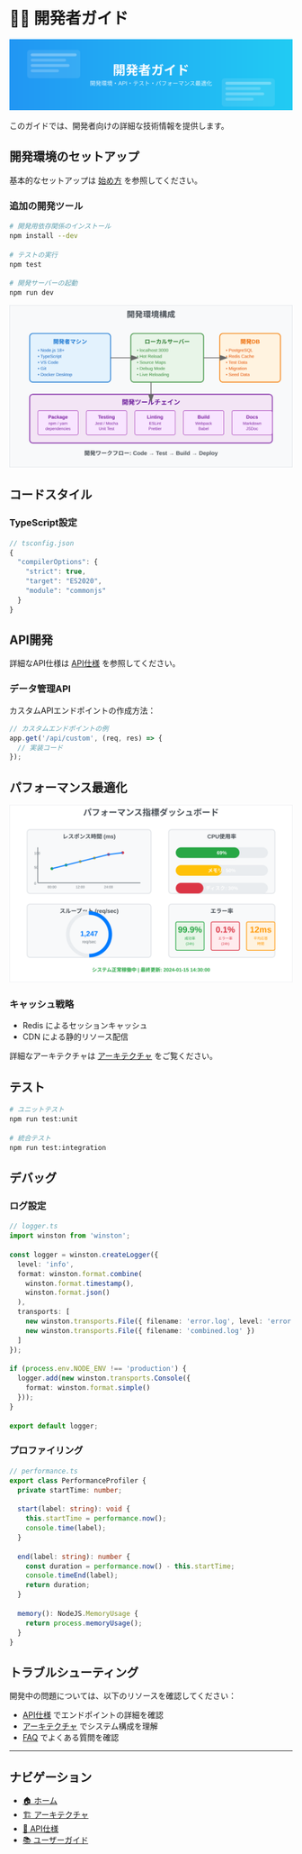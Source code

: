 # 👨‍💻 開発者ガイド

![開発者ガイド](../images/developer-guide.svg)

このガイドでは、開発者向けの詳細な技術情報を提供します。

## 開発環境のセットアップ

基本的なセットアップは [始め方](./030-getting-started.html) を参照してください。

### 追加の開発ツール

```bash
# 開発用依存関係のインストール
npm install --dev

# テストの実行
npm test

# 開発サーバーの起動
npm run dev
```

![開発環境](../images/development-environment.svg)

## コードスタイル

### TypeScript設定

```typescript
// tsconfig.json
{
  "compilerOptions": {
    "strict": true,
    "target": "ES2020",
    "module": "commonjs"
  }
}
```

## API開発

詳細なAPI仕様は [API仕様](./050-api-reference.html) を参照してください。

### データ管理API

カスタムAPIエンドポイントの作成方法：

```typescript
// カスタムエンドポイントの例
app.get('/api/custom', (req, res) => {
  // 実装コード
});
```

## パフォーマンス最適化

![パフォーマンス指標](../images/performance-metrics.svg)

### キャッシュ戦略

- Redis によるセッションキャッシュ
- CDN による静的リソース配信

詳細なアーキテクチャは [アーキテクチャ](./040-architecture.html) をご覧ください。

## テスト

```bash
# ユニットテスト
npm run test:unit

# 統合テスト
npm run test:integration
```

## デバッグ

### ログ設定

```typescript
// logger.ts
import winston from 'winston';

const logger = winston.createLogger({
  level: 'info',
  format: winston.format.combine(
    winston.format.timestamp(),
    winston.format.json()
  ),
  transports: [
    new winston.transports.File({ filename: 'error.log', level: 'error' }),
    new winston.transports.File({ filename: 'combined.log' })
  ]
});

if (process.env.NODE_ENV !== 'production') {
  logger.add(new winston.transports.Console({
    format: winston.format.simple()
  }));
}

export default logger;
```

### プロファイリング

```typescript
// performance.ts
export class PerformanceProfiler {
  private startTime: number;

  start(label: string): void {
    this.startTime = performance.now();
    console.time(label);
  }

  end(label: string): number {
    const duration = performance.now() - this.startTime;
    console.timeEnd(label);
    return duration;
  }

  memory(): NodeJS.MemoryUsage {
    return process.memoryUsage();
  }
}
```

## トラブルシューティング

開発中の問題については、以下のリソースを確認してください：

- [API仕様](./050-api-reference.html) でエンドポイントの詳細を確認
- [アーキテクチャ](./040-architecture.html) でシステム構成を理解
- [FAQ](./100-faq.html) でよくある質問を確認

---

## ナビゲーション

- [🏠 ホーム](./010-README.html)
- [🏗️ アーキテクチャ](./040-architecture.html)
- [🔧 API仕様](./050-api-reference.html)
- [📚 ユーザーガイド](./080-user-guide.html)
